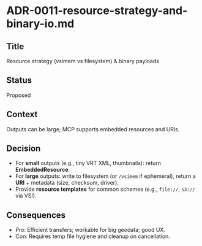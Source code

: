 # ADR-0011-resource-strategy-and-binary-io.md

## Title

Resource strategy (vsimem vs filesystem) & binary payloads

## Status

Proposed

## Context

Outputs can be large; MCP supports embedded resources and URIs.

## Decision

* For **small** outputs (e.g., tiny VRT XML, thumbnails): return **EmbeddedResource**.
* For **large** outputs: write to filesystem (or `/vsimem` if ephemeral), return a **URI** + metadata (size, checksum, driver).
* Provide **resource templates** for common schemes (e.g., `file://`, `s3://` via VSI).

## Consequences

* Pro: Efficient transfers; workable for big geodata; good UX.
* Con: Requires temp file hygiene and cleanup on cancellation.


